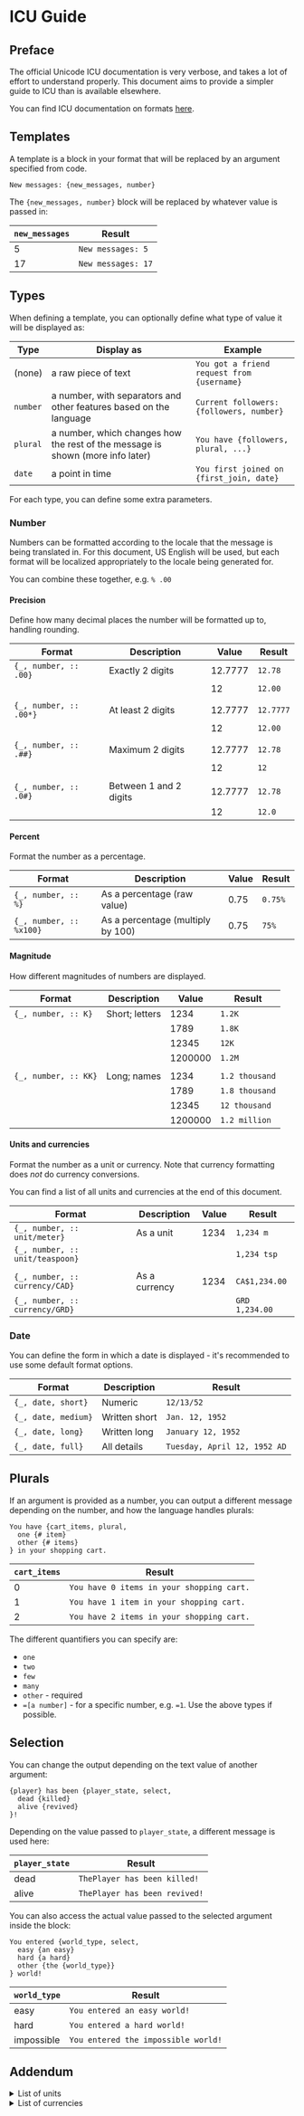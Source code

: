 # ICU Guide

## Preface

The official Unicode ICU documentation is very verbose, and takes a lot of effort to understand properly.
This document aims to provide a simpler guide to ICU than is available elsewhere.

You can find ICU documentation on formats [here](https://unicode-org.github.io/icu/userguide/format_parse/).

## Templates

A template is a block in your format that will be replaced by an argument specified from code.

```icu-message-format
New messages: {new_messages, number}
```

The `{new_messages, number}` block will be replaced by whatever value is passed in:

| `new_messages` | Result |
|----------------|--------|
| 5 | `New messages: 5` |
| 17 | `New messages: 17` |

## Types

When defining a template, you can optionally define what type of value it will be displayed
as:

| Type | Display as | Example |
|------|-------------|---------|
| (none) | a raw piece of text | `You got a friend request from {username}` |
| `number` | a number, with separators and other features based on the language | `Current followers: {followers, number}` |
| `plural` | a number, which changes how the rest of the message is shown (more info later) | `You have {followers, plural, ...}` |
| `date` | a point in time | `You first joined on {first_join, date}` |

For each type, you can define some extra parameters.

### Number

Numbers can be formatted according to the locale that the message is being translated in.
For this document, US English will be used, but each format will be localized appropriately
to the locale being generated for.

You can combine these together, e.g. `% .00`

#### Precision

Define how many decimal places the number will be formatted up to, handling rounding.

| Format | Description | Value | Result |
|--------|-------------|-------|--------|
| `{_, number, :: .00}` | Exactly 2 digits | 12.7777 | `12.78` |
| | | 12 | `12.00` |
| | | |
| `{_, number, :: .00*}` | At least 2 digits | 12.7777 | `12.7777` |
| | | 12 | `12.00` |
| | | |
| `{_, number, :: .##}` | Maximum 2 digits | 12.7777 | `12.78` |
| | | 12 | `12` |
| | | |
| `{_, number, :: .0#}` | Between 1 and 2 digits | 12.7777 | `12.78` |
| | | 12 | `12.0` |

#### Percent

Format the number as a percentage.

| Format | Description | Value | Result |
|--------|-------------|-------|--------|
| `{_, number, :: %}` | As a percentage (raw value) | 0.75 | `0.75%` |
| `{_, number, :: %x100}` | As a percentage (multiply by 100) | 0.75 | `75%` |

#### Magnitude

How different magnitudes of numbers are displayed.

| Format | Description | Value | Result |
|--------|-------------|-------|--------|
| `{_, number, :: K}` | Short; letters | 1234 | `1.2K` |
| | | 1789 | `1.8K` |
| | | 12345 | `12K` |
| | | 1200000 | `1.2M` |
| | | |
| `{_, number, :: KK}` | Long; names | 1234 | `1.2 thousand` |
| | | 1789 | `1.8 thousand` |
| | | 12345 | `12 thousand` |
| | | 1200000 | `1.2 million` |

#### Units and currencies

Format the number as a unit or currency.
Note that currency formatting does *not* do currency conversions.

You can find a list of all units and currencies at the end of this document.

| Format | Description | Value | Result |
|--------|-------------|-------|--------|
| `{_, number, :: unit/meter}` | As a unit | 1234 | `1,234 m` |
| `{_, number, :: unit/teaspoon}` | | | `1,234 tsp` |
| | | |
| `{_, number, :: currency/CAD}` | As a currency | 1234 | `CA$1,234.00` |
| `{_, number, :: currency/GRD}` | | | `GRD 1,234.00` |

### Date

You can define the form in which a date is displayed - it's recommended to use
some default format options.

| Format | Description | Result |
|--------|-------------|--------|
| `{_, date, short}` | Numeric | `12/13/52` |
| `{_, date, medium}` | Written short | `Jan. 12, 1952` |
| `{_, date, long}` | Written long | `January 12, 1952` |
| `{_, date, full}` | All details | `Tuesday, April 12, 1952 AD` |

## Plurals

If an argument is provided as a number, you can output a different message depending
on the number, and how the language handles plurals:

```icu-message-format
You have {cart_items, plural,
  one {# item}
  other {# items}
} in your shopping cart.
```

| `cart_items` | Result |
|--------------|--------|
| 0 | `You have 0 items in your shopping cart.` |
| 1 | `You have 1 item in your shopping cart.` |
| 2 | `You have 2 items in your shopping cart.` |

The different quantifiers you can specify are:
- `one`
- `two`
- `few`
- `many`
- `other` - required
- `=[a number]` - for a specific number, e.g. `=1`. Use the above types if possible.

## Selection

You can change the output depending on the text value of another argument:

```icu-message-format
{player} has been {player_state, select,
  dead {killed}
  alive {revived}
}!
```

Depending on the value passed to `player_state`, a different message is used here:

| `player_state` | Result |
|----------------|--------|
| dead | `ThePlayer has been killed!` |
| alive | `ThePlayer has been revived!` |

You can also access the actual value passed to the selected argument inside the block:

```icu-message-format
You entered {world_type, select,
  easy {an easy}
  hard {a hard}
  other {the {world_type}}
} world!
```

| `world_type` | Result |
|--------------|--------|
| easy | `You entered an easy world!` |
| hard | `You entered a hard world!` |
| impossible | `You entered the impossible world!` |

## Addendum

<details>
<summary>List of units</summary>

```
acre
acre-foot
ampere
arc-minute
arc-second
astronomical-unit
atmosphere
bar
barrel
bit
british-thermal-unit
bushel
byte
calorie
candela
carat
celsius
centiliter
centimeter
century
cubic-centimeter
cubic-foot
cubic-inch
cubic-kilometer
cubic-meter
cubic-mile
cubic-yard
cup
cup-metric
dalton
day
day-person
decade
deciliter
decimeter
degree
dessert-spoon
dessert-spoon-imperial
dot
dot-per-centimeter
dot-per-inch
dram
drop
dunam
earth-mass
earth-radius
electronvolt
em
fahrenheit
fathom
fluid-ounce
fluid-ounce-imperial
foodcalorie
foot
furlong
g-force
gallon
gallon-imperial
generic
gigabit
gigabyte
gigahertz
gigawatt
grain
gram
hectare
hectoliter
hectopascal
hertz
horsepower
hour
inch
inch-ofhg
jigger
joule
karat
kelvin
kilobit
kilobyte
kilocalorie
kilogram
kilohertz
kilojoule
kilometer
kilometer-per-hour
kilopascal
kilowatt
kilowatt-hour
knot
light-year
liter
liter-per-100-kilometer
liter-per-kilometer
lumen
lux
megabit
megabyte
megahertz
megaliter
megapascal
megapixel
megawatt
meter
meter-per-second
meter-per-square-second
metric-ton
microgram
micrometer
microsecond
mile
mile-per-gallon
mile-per-gallon-imperial
mile-per-hour
mile-scandinavian
milliampere
millibar
milligram
milligram-per-deciliter
milliliter
millimeter
millimeter-ofhg
millimole-per-liter
millisecond
milliwatt
minute
mole
month
month-person
nanometer
nanosecond
nautical-mile
newton
newton-meter
ohm
ounce
ounce-troy
parsec
pascal
percent
permille
permillion
permyriad
petabyte
picometer
pinch
pint
pint-metric
pixel
pixel-per-centimeter
pixel-per-inch
point
pound
pound-force
pound-force-foot
pound-force-per-square-inch
quart
quart-imperial
radian
revolution
second
solar-luminosity
solar-mass
solar-radius
square-centimeter
square-foot
square-inch
square-kilometer
square-meter
square-mile
square-yard
stone
tablespoon
teaspoon
terabit
terabyte
therm-us
ton
volt
watt
week
week-person
yard
year
year-person
```

Generated by

```kotlin
MeasureUnit.getAvailable()
  .filter { it.type != "currency" }
  .sortedBy { it.subtype }
  .forEach { println(it.subtype) }
```

</details>

<details>
<summary>List of currencies</summary>

```
ADP - Andorran Peseta
AED - United Arab Emirates Dirham
AFA - Afghan Afghani (1927–2002)
AFN - Afghan Afghani
ALK - Albanian Lek (1946–1965)
ALL - Albanian Lek
AMD - Armenian Dram
ANG - Netherlands Antillean Guilder
AOA - Angolan Kwanza
AOK - Angolan Kwanza (1977–1991)
AON - Angolan New Kwanza (1990–2000)
AOR - Angolan Readjusted Kwanza (1995–1999)
ARA - Argentine Austral
ARP - Argentine Peso (1983–1985)
ARS - Argentine Peso
ARY - ARY
ATS - Austrian Schilling
AUD - Australian Dollar
AWG - Aruban Florin
AYM - AYM
AZM - Azerbaijani Manat (1993–2006)
AZN - Azerbaijani Manat
BAD - Bosnia-Herzegovina Dinar (1992–1994)
BAM - Bosnia-Herzegovina Convertible Mark
BBD - Barbadian Dollar
BDT - Bangladeshi Taka
BEC - Belgian Franc (convertible)
BEF - Belgian Franc
BEL - Belgian Franc (financial)
BGJ - BGJ
BGK - BGK
BGL - Bulgarian Hard Lev
BGN - Bulgarian Lev
BHD - Bahraini Dinar
BIF - Burundian Franc
BMD - Bermudan Dollar
BND - Brunei Dollar
BOB - Bolivian Boliviano
BOP - Bolivian Peso
BOV - Bolivian Mvdol
BRB - Brazilian New Cruzeiro (1967–1986)
BRC - Brazilian Cruzado (1986–1989)
BRE - Brazilian Cruzeiro (1990–1993)
BRL - Brazilian Real
BRN - Brazilian New Cruzado (1989–1990)
BRR - Brazilian Cruzeiro (1993–1994)
BSD - Bahamian Dollar
BTN - Bhutanese Ngultrum
BUK - Burmese Kyat
BWP - Botswanan Pula
BYB - Belarusian Ruble (1994–1999)
BYN - Belarusian Ruble
BYR - Belarusian Ruble (2000–2016)
BZD - Belize Dollar
CAD - Canadian Dollar
CDF - Congolese Franc
CHC - CHC
CHE - WIR Euro
CHF - Swiss Franc
CHW - WIR Franc
CLF - Chilean Unit of Account (UF)
CLP - Chilean Peso
CNY - Chinese Yuan
COP - Colombian Peso
COU - Colombian Real Value Unit
CRC - Costa Rican Colón
CSD - Serbian Dinar (2002–2006)
CSJ - CSJ
CSK - Czechoslovak Hard Koruna
CUC - Cuban Convertible Peso
CUP - Cuban Peso
CVE - Cape Verdean Escudo
CYP - Cypriot Pound
CZK - Czech Koruna
DDM - East German Mark
DEM - German Mark
DJF - Djiboutian Franc
DKK - Danish Krone
DOP - Dominican Peso
DZD - Algerian Dinar
ECS - Ecuadorian Sucre
ECV - Ecuadorian Unit of Constant Value
EEK - Estonian Kroon
EGP - Egyptian Pound
ERN - Eritrean Nakfa
ESA - Spanish Peseta (A account)
ESB - Spanish Peseta (convertible account)
ESP - Spanish Peseta
ETB - Ethiopian Birr
EUR - Euro
FIM - Finnish Markka
FJD - Fijian Dollar
FKP - Falkland Islands Pound
FRF - French Franc
GBP - British Pound
GEK - Georgian Kupon Larit
GEL - Georgian Lari
GHC - Ghanaian Cedi (1979–2007)
GHP - GHP
GHS - Ghanaian Cedi
GIP - Gibraltar Pound
GMD - Gambian Dalasi
GNE - GNE
GNF - Guinean Franc
GNS - Guinean Syli
GQE - Equatorial Guinean Ekwele
GRD - Greek Drachma
GTQ - Guatemalan Quetzal
GWE - Portuguese Guinea Escudo
GWP - Guinea-Bissau Peso
GYD - Guyanaese Dollar
HKD - Hong Kong Dollar
HNL - Honduran Lempira
HRD - Croatian Dinar
HRK - Croatian Kuna
HTG - Haitian Gourde
HUF - Hungarian Forint
IDR - Indonesian Rupiah
IEP - Irish Pound
ILP - Israeli Pound
ILR - Israeli Shekel (1980–1985)
ILS - Israeli New Shekel
INR - Indian Rupee
IQD - Iraqi Dinar
IRR - Iranian Rial
ISJ - Icelandic Króna (1918–1981)
ISK - Icelandic Króna
ITL - Italian Lira
JMD - Jamaican Dollar
JOD - Jordanian Dinar
JPY - Japanese Yen
KES - Kenyan Shilling
KGS - Kyrgystani Som
KHR - Cambodian Riel
KMF - Comorian Franc
KPW - North Korean Won
KRW - South Korean Won
KWD - Kuwaiti Dinar
KYD - Cayman Islands Dollar
KZT - Kazakhstani Tenge
LAJ - LAJ
LAK - Laotian Kip
LBP - Lebanese Pound
LKR - Sri Lankan Rupee
LRD - Liberian Dollar
LSL - Lesotho Loti
LSM - LSM
LTL - Lithuanian Litas
LTT - Lithuanian Talonas
LUC - Luxembourgian Convertible Franc
LUF - Luxembourgian Franc
LUL - Luxembourg Financial Franc
LVL - Latvian Lats
LVR - Latvian Ruble
LYD - Libyan Dinar
MAD - Moroccan Dirham
MDL - Moldovan Leu
MGA - Malagasy Ariary
MGF - Malagasy Franc
MKD - Macedonian Denar
MLF - Malian Franc
MMK - Myanmar Kyat
MNT - Mongolian Tugrik
MOP - Macanese Pataca
MRO - Mauritanian Ouguiya (1973–2017)
MRU - Mauritanian Ouguiya
MTL - Maltese Lira
MTP - Maltese Pound
MUR - Mauritian Rupee
MVQ - MVQ
MVR - Maldivian Rufiyaa
MWK - Malawian Kwacha
MXN - Mexican Peso
MXP - Mexican Silver Peso (1861–1992)
MXV - Mexican Investment Unit
MYR - Malaysian Ringgit
MZE - Mozambican Escudo
MZM - Mozambican Metical (1980–2006)
MZN - Mozambican Metical
NAD - Namibian Dollar
NGN - Nigerian Naira
NIC - Nicaraguan Córdoba (1988–1991)
NIO - Nicaraguan Córdoba
NLG - Dutch Guilder
NOK - Norwegian Krone
NPR - Nepalese Rupee
NZD - New Zealand Dollar
OMR - Omani Rial
PAB - Panamanian Balboa
PEH - PEH
PEI - Peruvian Inti
PEN - Peruvian Sol
PES - Peruvian Sol (1863–1965)
PGK - Papua New Guinean Kina
PHP - Philippine Piso
PKR - Pakistani Rupee
PLN - Polish Zloty
PLZ - Polish Zloty (1950–1995)
PTE - Portuguese Escudo
PYG - Paraguayan Guarani
QAR - Qatari Rial
RHD - Rhodesian Dollar
ROK - ROK
ROL - Romanian Leu (1952–2006)
RON - Romanian Leu
RSD - Serbian Dinar
RUB - Russian Ruble
RUR - Russian Ruble (1991–1998)
RWF - Rwandan Franc
SAR - Saudi Riyal
SBD - Solomon Islands Dollar
SCR - Seychellois Rupee
SDD - Sudanese Dinar (1992–2007)
SDG - Sudanese Pound
SDP - Sudanese Pound (1957–1998)
SEK - Swedish Krona
SGD - Singapore Dollar
SHP - St. Helena Pound
SIT - Slovenian Tolar
SKK - Slovak Koruna
SLL - Sierra Leonean Leone
SOS - Somali Shilling
SRD - Surinamese Dollar
SRG - Surinamese Guilder
SSP - South Sudanese Pound
STD - São Tomé & Príncipe Dobra (1977–2017)
STN - São Tomé & Príncipe Dobra
SUR - Soviet Rouble
SVC - Salvadoran Colón
SYP - Syrian Pound
SZL - Swazi Lilangeni
THB - Thai Baht
TJR - Tajikistani Ruble
TJS - Tajikistani Somoni
TMM - Turkmenistani Manat (1993–2009)
TMT - Turkmenistani Manat
TND - Tunisian Dinar
TOP - Tongan Paʻanga
TPE - Timorese Escudo
TRL - Turkish Lira (1922–2005)
TRY - Turkish Lira
TTD - Trinidad & Tobago Dollar
TWD - New Taiwan Dollar
TZS - Tanzanian Shilling
UAH - Ukrainian Hryvnia
UAK - Ukrainian Karbovanets
UGS - Ugandan Shilling (1966–1987)
UGW - UGW
UGX - Ugandan Shilling
USD - US Dollar
USN - US Dollar (Next day)
USS - US Dollar (Same day)
UYI - Uruguayan Peso (Indexed Units)
UYN - UYN
UYP - Uruguayan Peso (1975–1993)
UYU - Uruguayan Peso
UYW - Uruguayan Nominal Wage Index Unit
UZS - Uzbekistani Som
VEB - Venezuelan Bolívar (1871–2008)
VEF - Venezuelan Bolívar (2008–2018)
VES - Venezuelan Bolívar
VNC - VNC
VND - Vietnamese Dong
VUV - Vanuatu Vatu
WST - Samoan Tala
XAF - Central African CFA Franc
XAG - Silver
XAU - Gold
XBA - European Composite Unit
XBB - European Monetary Unit
XBC - European Unit of Account (XBC)
XBD - European Unit of Account (XBD)
XCD - East Caribbean Dollar
XDR - Special Drawing Rights
XEU - European Currency Unit
XOF - West African CFA Franc
XPD - Palladium
XPF - CFP Franc
XPT - Platinum
XSU - Sucre
XTS - Testing Currency Code
XUA - ADB Unit of Account
XXX - Unknown Currency
YDD - Yemeni Dinar
YER - Yemeni Rial
YUD - Yugoslavian Hard Dinar (1966–1990)
YUM - Yugoslavian New Dinar (1994–2002)
YUN - Yugoslavian Convertible Dinar (1990–1992)
ZAL - South African Rand (financial)
ZAR - South African Rand
ZMK - Zambian Kwacha (1968–2012)
ZMW - Zambian Kwacha
ZRN - Zairean New Zaire (1993–1998)
ZRZ - Zairean Zaire (1971–1993)
ZWC - ZWC
ZWD - Zimbabwean Dollar (1980–2008)
ZWL - Zimbabwean Dollar (2009)
ZWN - ZWN
ZWR - Zimbabwean Dollar (2008)
```

Generated by

```kotlin
MeasureUnit.getAvailable()
  .filter { it.type == "currency" }
  .map { it as com.ibm.icu.util.Currency }
  .sortedBy { it.subtype }
  .forEach { println("${it.subtype} - ${it.displayName}") }
```

</details>
